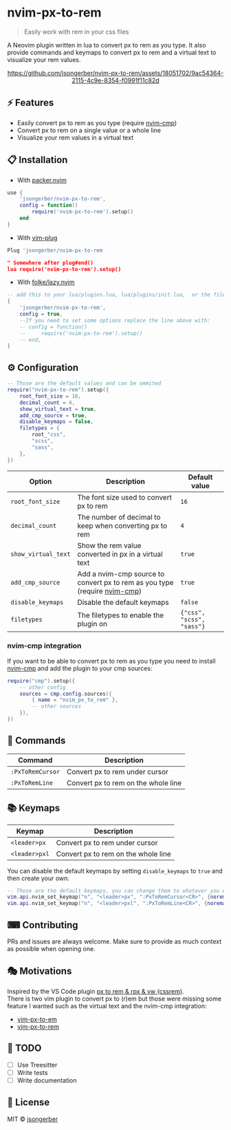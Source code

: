 # nvim-px-to-rem

> Easily work with rem in your css files

A Neovim plugin written in lua to convert px to rem as you type. It also provide commands and keymaps to convert px to rem and a virtual text to visualize your rem values.

<div align="center">


https://github.com/jsongerber/nvim-px-to-rem/assets/18051702/9ac54364-2115-4c9e-8354-f0991f11c82d

</div>

## ⚡️ Features

- Easily convert px to rem as you type (require [nvim-cmp](https://github.com/hrsh7th/nvim-cmp))
- Convert px to rem on a single value or a whole line
- Visualize your rem values in a virtual text

## 📋 Installation

- With [packer.nvim](https://github.com/wbthomason/packer.nvim)

```lua
use {
    'jsongerber/nvim-px-to-rem',
    config = function()
        require('nvim-px-to-rem').setup()
    end
}
```

- With [vim-plug](https://github.com/junegunn/vim-plug)

```lua
Plug 'jsongerber/nvim-px-to-rem

" Somewhere after plug#end()
lua require('nvim-px-to-rem').setup()
```

- With [folke/lazy.nvim](https://github.com/folke/lazy.nvim)

```lua
-- add this to your lua/plugins.lua, lua/plugins/init.lua,  or the file you keep your other plugins:
{
    'jsongerber/nvim-px-to-rem',
    config = true,
    --If you need to set some options replace the line above with:
    -- config = function()
    --     require('nvim-px-to-rem').setup()
    -- end,
}
```

## ⚙ Configuration

```lua
-- Those are the default values and can be ommited
require("nvim-px-to-rem").setup({
    root_font_size = 16,
    decimal_count = 4,
    show_virtual_text = true,
    add_cmp_source = true,
    disable_keymaps = false,
    filetypes = {
        root_"css",
        "scss",
        "sass",
    },
})
```

| Option              | Description                                                                                                      | Default value             |
| ------------------- | ---------------------------------------------------------------------------------------------------------------- | ------------------------- |
| `root_font_size`         | The font size used to convert px to rem                                                                          | `16`                      |
| `decimal_count`     | The number of decimal to keep when converting px to rem                                                          | `4`                       |
| `show_virtual_text` | Show the rem value converted in px in a virtual text                                                                             | `true`                    |
| `add_cmp_source`    | Add a nvim-cmp source to convert px to rem as you type (require [nvim-cmp](https://github.com/hrsh7th/nvim-cmp)) | `true`                    |
| `disable_keymaps`   | Disable the default keymaps                                                                                      | `false`                   |
| `filetypes`         | The filetypes to enable the plugin on                                                                            | `{"css", "scss", "sass"}` |

### nvim-cmp integration

If you want to be able to convert px to rem as you type you need to install [nvim-cmp](https://github.com/hrsh7th/nvim-cmp) and add the plugin to your cmp sources:

```lua
require("cmp").setup({
    -- other config
    sources = cmp.config.sources({
        { name = "nvim_px_to_rem" },
        -- other sources
    }),
})
```

## 🧰 Commands

| Command          | Description                         |
| ---------------- | ----------------------------------- |
| `:PxToRemCursor` | Convert px to rem under cursor      |
| `:PxToRemLine`   | Convert px to rem on the whole line |

## 📚 Keymaps

| Keymap        | Description                         |
| ------------- | ----------------------------------- |
| `<leader>px`  | Convert px to rem under cursor      |
| `<leader>pxl` | Convert px to rem on the whole line |

You can disable the default keymaps by setting `disable_keymaps` to `true` and then create your own:

```lua
-- Those are the default keymaps, you can change them to whatever you want
vim.api.nvim_set_keymap("n", "<leader>px", ":PxToRemCursor<CR>", {noremap = true})
vim.api.nvim_set_keymap("n", "<leader>pxl", ":PxToRemLine<CR>", {noremap = true})
```

## ⌨ Contributing

PRs and issues are always welcome. Make sure to provide as much context as possible when opening one.

## 🎭 Motivations

Inspired by the VS Code plugin [px to rem & rpx & vw (cssrem)](https://marketplace.visualstudio.com/items?itemName=cipchk.cssrem).  
There is two vim plugin to convert px to \(r\)em but those were missing some feature I wanted such as the virtual text and the nvim-cmp integration:

- [vim-px-to-em](https://github.com/chiedo/vim-px-to-em)
- [vim-px-to-rem](https://github.com/Oldenborg/vim-px-to-rem)

## 📝 TODO

- [ ] Use Treesitter
- [ ] Write tests
- [ ] Write documentation

## 📜 License

MIT © [jsongerber](https://github.com/jsongerber/nvim-px-to-rem/blob/master/LICENSE)
